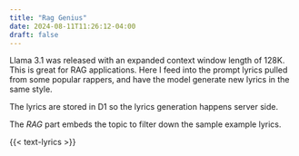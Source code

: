 ```yaml
---
title: "Rag Genius"
date: 2024-08-11T11:26:12-04:00
draft: false
---
```


Llama 3.1 was released with an expanded context window length of 128K.  
This is great for RAG applications.  Here I feed into the prompt lyrics pulled from some popular rappers, and have the model generate new lyrics in the same style.  


The lyrics are stored in D1 so the lyrics generation happens server side.  


The *RAG* part embeds the topic to filter down the sample example lyrics.  

{{< text-lyrics >}}
